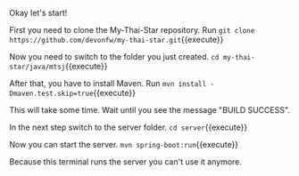 Okay let's start!

First you need to clone the My-Thai-Star repository.
Run `git clone https://github.com/devonfw/my-thai-star.git`{{execute}}

Now you need to switch to the folder you just created.
`cd my-thai-star/java/mtsj`{{execute}}

After that, you have to install Maven.
Run `mvn install -Dmaven.test.skip=true`{{execute}}

This will take some time. Wait until you see the message "BUILD SUCCESS".

In the next step switch to the server folder.
`cd server`{{execute}}

Now you can start the server.
`mvn spring-boot:run`{{execute}}

Because this terminal runs the server you can't use it anymore.
